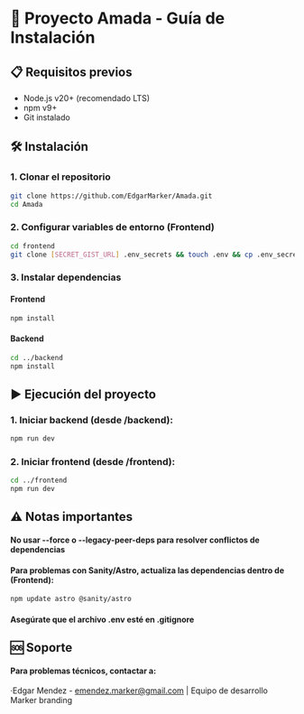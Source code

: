# 🚀 Proyecto Amada - Guía de Instalación

## 📋 Requisitos previos
- Node.js v20+ (recomendado LTS)
- npm v9+
- Git instalado

## 🛠 Instalación

### 1. Clonar el repositorio
```bash
git clone https://github.com/EdgarMarker/Amada.git
cd Amada
```
### 2. Configurar variables de entorno (Frontend)
```bash
cd frontend
git clone [SECRET_GIST_URL] .env_secrets && touch .env && cp .env_secrets/Amada.txt .env && rm -rf .env_secrets
```
### 3. Instalar dependencias
#### Frontend
```bash
npm install
```
#### Backend
```bash
cd ../backend
npm install
```

## ▶️ Ejecución del proyecto

### 1. Iniciar backend (desde /backend):
```bash
npm run dev
```
### 2. Iniciar frontend (desde /frontend):
```bash
cd ../frontend
npm run dev
```

## ⚠️ Notas importantes

#### No usar --force o --legacy-peer-deps para resolver conflictos de dependencias
#### Para problemas con Sanity/Astro, actualiza las dependencias dentro de (Frontend):
```bash
npm update astro @sanity/astro
```
#### Asegúrate que el archivo .env esté en .gitignore

## 🆘 Soporte
#### Para problemas técnicos, contactar a:
·Edgar Mendez - emendez.marker@gmail.com | Equipo de desarrollo Marker branding